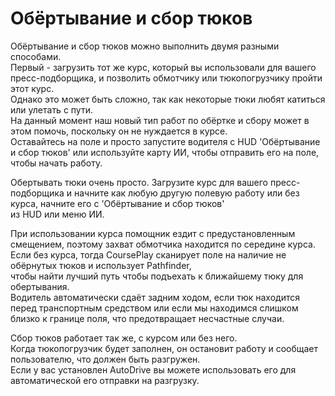 # Обёртывание и сбор тюков

  
Обёртывание и сбор тюков можно выполнить двумя разными способами.  
Первый - загрузить тот же курс, который вы использовали для вашего пресс-подборщика, и позволить обмотчику или тюкопогрузчику пройти этот курс.  
Однако это может быть сложно, так как некоторые тюки любят катиться или улетать с пути.  
На данный момент наш новый тип работ по обёртке и сбору может в этом помочь, поскольку он не нуждается в курсе.  
Оставайтесь на поле и просто запустите водителя с HUD 'Обёртывание и сбор тюков' или используйте карту ИИ, чтобы отправить его на поле, чтобы начать работу.  


  
Обертывать тюки очень просто. Загрузите курс для вашего пресс-подборщика и начните как любую другую полевую работу или без курса, начните его с 'Обёртывание и сбор тюков'  
из HUD или меню ИИ.  


  
При использовании курса помощник ездит с предустановленным смещением, поэтому захват обмотчика находится по середине курса.  
Если без курса, тогда CoursePlay сканирует поле на наличие не обёрнутых тюков и использует Pathfinder,  
чтобы найти лучший путь чтобы подъехать к ближайшему тюку для обертывания.  
Водитель автоматически сдаёт задним ходом, если тюк находится перед транспортным средством или если мы находимся слишком близко к границе поля, что предотвращает несчастные случаи.  


  
Сбор тюков работает так же, с курсом или без него.  
Когда тюкопогрузчик будет заполнен, он остановит работу и сообщает пользователю, что должен быть разгружен.  
Если у вас установлен AutoDrive вы можете использовать его для автоматической его отправки на разгрузку.  


